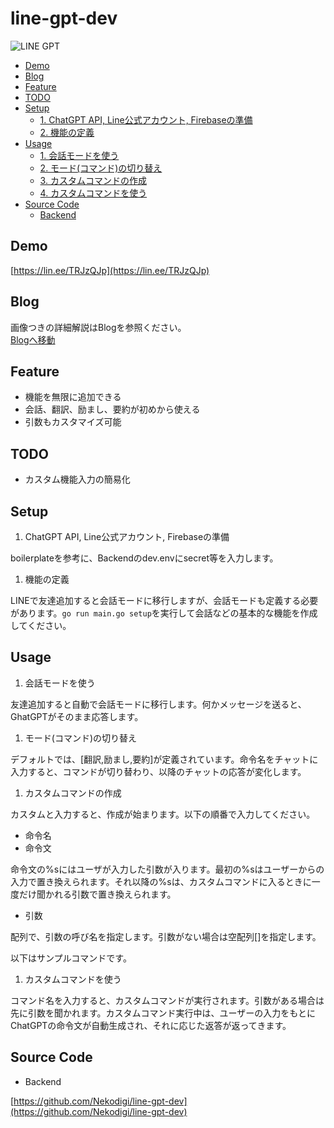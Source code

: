 # line-gpt-dev
![LINE GPT](https://user-images.githubusercontent.com/38092328/235027512-e3ce2681-9c70-47ed-ada8-385de1cd93a0.png)

- [Demo](#demo)
- [Blog](#blog)
- [Feature](#feature)
- [TODO](#todo)
- [Setup](#setup)
  - [1. ChatGPT API, Line公式アカウント, Firebaseの準備](#1-chatgpt-api-line公式アカウント-firebaseの準備)
  - [2. 機能の定義](#2-機能の定義)
- [Usage](#usage)
  - [1. 会話モードを使う](#1-会話モードを使う)
  - [2. モード(コマンド)の切り替え](#2-モードコマンドの切り替え)
  - [3. カスタムコマンドの作成](#3-カスタムコマンドの作成)
  - [4. カスタムコマンドを使う](#4-カスタムコマンドを使う)
- [Source Code](#source-code)
  - [Backend](#backend)

## Demo

[https://lin.ee/TRJzQJp](https://lin.ee/TRJzQJp)

## Blog

画像つきの詳細解説はBlogを参照ください。  
[Blogへ移動](https://nekodigi.hatenablog.com/entry/2023/04/28/094650?_ga=2.254117192.1360339689.1682641090-1726183129.1680835625)

## Feature

- 機能を無限に追加できる　
- 会話、翻訳、励まし、要約が初めから使える
- 引数もカスタマイズ可能

## TODO

- カスタム機能入力の簡易化

## Setup

1. ChatGPT API, Line公式アカウント, Firebaseの準備

boilerplateを参考に、Backendのdev.envにsecret等を入力します。

1. 機能の定義

LINEで友達追加すると会話モードに移行しますが、会話モードも定義する必要があります。`go run main.go setup`を実行して会話などの基本的な機能を作成してください。

## Usage

1. 会話モードを使う

友達追加すると自動で会話モードに移行します。何かメッセージを送ると、GhatGPTがそのまま応答します。

1. モード(コマンド)の切り替え

デフォルトでは、[翻訳,励まし,要約]が定義されています。命令名をチャットに入力すると、コマンドが切り替わり、以降のチャットの応答が変化します。

1. カスタムコマンドの作成

カスタムと入力すると、作成が始まります。以下の順番で入力してください。

- 命令名
- 命令文

命令文の%sにはユーザが入力した引数が入ります。最初の%sはユーザーからの入力で置き換えられます。それ以降の%sは、カスタムコマンドに入るときに一度だけ聞かれる引数で置き換えられます。

- 引数

配列で、引数の呼び名を指定します。引数がない場合は空配列[]を指定します。

以下はサンプルコマンドです。

1. カスタムコマンドを使う

コマンド名を入力すると、カスタムコマンドが実行されます。引数がある場合は先に引数を聞かれます。カスタムコマンド実行中は、ユーザーの入力をもとにChatGPTの命令文が自動生成され、それに応じた返答が返ってきます。

## Source Code

- Backend

[https://github.com/Nekodigi/line-gpt-dev](https://github.com/Nekodigi/line-gpt-dev)
